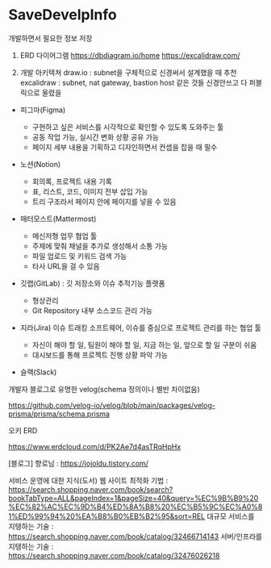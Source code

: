 # SaveDevelpInfo
개발하면서 필요한 정보 저장

1. ERD 다이어그램
https://dbdiagram.io/home
https://excalidraw.com/


2. 개발 아키텍쳐
draw.io : subnet을 구체적으로 신경써서 설계했을 때 추천
excalidraw : subnet, nat gateway, bastion host 같은 것들 신경안쓰고 다 퍼블릭으로 올렸을


* 피그마(Figma)
  - 구현하고 싶은 서비스를 시각적으로 확인할 수 있도록 도와주는 툴
  - 공동 작업 가능, 실시간 변화 상황 공유 가능
  - 페이지 세부 내용을 기획하고 디자인하면서 컨셉을 잡을 때 필수

* 노션(Notion)
  - 회의록, 프로젝트 내용 기록
  - 표, 리스트, 코드, 이미지 전부 삽입 가능
  - 트리 구조라서 페이지 안에 페이지를 넣을 수 있음
    
* 매터모스트(Mattermost)
  - 메신저형 업무 협업 툴
  - 주제에 맞춰 채널을 추가로 생성해서 소통 가능
  - 파일 업로드 및 키워드 검색 가능
  - 타사 URL을 걸 수 있음
    
* 깃랩(GitLab) : 깃 저장소와 이슈 추적기능 플랫폼
  - 형상관리
  - Git Repository 내부 소스코드 관리 가능
    
* 지라(Jira) 이슈 트래킹 소프트웨어, 이슈를 중심으로 프로젝트 관리를 하는 협업 툴
  - 자신이 해야 할 일, 팀원이 해야 할 일, 지금 하는 일, 앞으로 할 일 구분이 쉬움
  - 대시보드를 통해 프로젝트 진행 상황 파악 가능

* 슬랙(Slack)



개발자 블로그로 유명한 velog(schema 정의이나 별반 차이없음)

https://github.com/velog-io/velog/blob/main/packages/velog-prisma/prisma/schema.prisma

오키 ERD

https://www.erdcloud.com/d/PK2Ae7d4asTRqHpHx


[블로그]
향로님 : https://jojoldu.tistory.com/




서비스 운영에 대한 지식(도서)
웹 사이트 최적화 기법 : https://search.shopping.naver.com/book/search?bookTabType=ALL&pageIndex=1&pageSize=40&query=%EC%9B%B9%20%EC%82%AC%EC%9D%B4%ED%8A%B8%20%EC%B5%9C%EC%A0%81%ED%99%94%20%EA%B8%B0%EB%B2%95&sort=REL
대규모 서비스를 지탱하는 기술 : https://search.shopping.naver.com/book/catalog/32466714143
서버/인프라를 지탱하는 기술 : https://search.shopping.naver.com/book/catalog/32476026218
